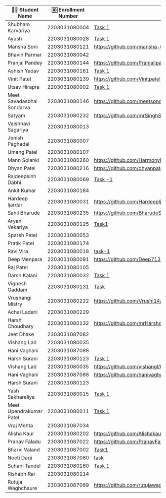 | 👩‍🎓 Student Name | 🆔 Enrollment Number | Task 1 URL | GitHub Repo |
|-----------------|-------------------|------------|-------------|
| Shubham Karvariya | 2203031080004 | [Task 1](https://github.com/5hubhm/OpenTalkJS/blob/main/Task.md)| [Github](https://github.com/5hubhm/OpenTalkJS)|
| Ayush | 2203031080028 | [Task 1](https://github.com/ayushvadodariya/OpenTalkJS/blob/main/app.js) | [GitHub](https://github.com/ayushvadodariya/OpenTalkJS) |
| Mansha Soni | 2203031080121 |https://github.com/mansha-6/OpenTalkJS/blob/main/task_1.MD|https://github.com/mansha-6/OpenTalkJS.git|
| Bhavin Parmar | 2203031080042 | | |
| Pranjal Pandey | 2203031080144 |https://github.com/Pranjallpandey1504/OpenTalkJS/blob/main/task_1.MD |https://github.com/Pranjallpandey1504/OpenTalkJS |
| Ashish Yadav | 2203031080161 | [Task 1](https://github.com/AshishIT611/OpenTalkJS/blob/main/task_1.MD) | [GitHub](https://github.com/AshishIT611/OpenTalkJS) |
| Vinit Patel | 2203031080139 |https://github.com/Vinitpatel28/OpenTalkJS/blob/main/task_1.MD |https://github.com/Vinitpatel28/OpenTalkJS.git|
| Utsav Hirapra | 2203031080002 |[Task 1](https://github.com/utsav1213/OpenTalkJS/blob/main/task1.md) |[GitHib](https://github.com/utsav1213/OpenTalkJS) |
| Meet Savadasbhai Sondarva | 2203031080146 |https://github.com/meetsondarva/OpenTalkJS/blob/main/task_1.MD |https://github.com/meetsondarva/OpenTalkJS |
| Satyam | 2203031080232 |https://github.com/mrSinghSatyam/OpenTalkJS/blob/main/README.md |https://github.com/mrSinghSatyam/OpenTalkJS/blob/main/README.md |
| Vaishnavi Sagariya | 2203031080013 | | |
| Jenish Paghadal | 2203031080007 | | |
| Umang Patel | 2203031080107 | | |
 Mann Solanki | 2203031080260 |https://github.com/HarmonyHacker/OpenTalkJS/blob/main/app.js |https://github.com/HarmonyHacker |
| Dhyan Patel | 2203031080216 |https://github.com/dhyanpatel3/OpenTalkJS/blob/main/task_1.MD |https://github.com/dhyanpatel3/OpenTalkJS |
| Rajdeepsinh Dabhi | 2203031080069 |[Task -1](https://github.com/Rajdeepsinh1410/openTalkJS/blob/main/task.MD) |[GitHub] (https://github.com/Rajdeepsinh1410/openTalkJS)|
| Ankit Kumar | 2203031080184 | | |
| Hardeep Ijardar | 2203031080031 |https://github.com/HardeepIjardar/GenAI/blob/main/task1.md|https://github.com/HardeepIjardar/GenAI|
| Sahil Bharude | 2203031080235 | https://github.com/BharudeSahil/OpenTalkJS/blob/main/task1.md | https://github.com/BharudeSahil/OpenTalkJS |
| Aryan Vekariya | 2203031080125 |[Task1](https://github.com/aaryanvekariya/OpenTalk-JS/blob/main/Task.md)|[Repository](https://github.com/aaryanvekariya/OpenTalk-JS)|
| Sparsh Patel | 2203031080053 | | |
| Pratik Patel | 2203031080174 | | |
| Ravi Vira | 2203031080018 |[task-1](https://github.com/Ravi-vira/OpenTalkJS/blob/main/script.js) |[git](https://github.com/Ravi-vira/OpenTalkJS) |
| Deep Menpara | 2203031080091 |https://github.com/Deep7133/OPENTALKJS/blob/main/script.js |https://github.com/Deep7133/OPENTALKJS |
| Raj Patel | 2203031080105 | | |
| Darsh Kalani | 2203031080032 | [Task 1](https://github.com/Darshkalani28/OpenTalkJS/blob/darsh-1/task1.md) | [Repo](https://github.com/Darshkalani28/OpenTalkJS) |
| Vignesh Gaddam | 2203031080131 |[Task](https://github.com/mrvigneshgaddam/OpenTalkJS/blob/main/Task1.md) |[GitHub](https://github.com/mrvigneshgaddam/OpenTalkJS) |
| Vrushangi Mistry | 2203031080222 |https://github.com/Vrushi14/OpenTalkJS | https://github.com/Vrushi14|
| Achal Ladani | 2203031080229 | | |
| Harsh Choudhary | 2203031080132 |https://github.com/mrHarshchoudhary/OpenTalkJS/blob/main/Task1.md |https://github.com/mrHarshchoudhary/OpenTalkJS |
| Jeet Dhake | 2303031087082 | | |
| Vishang Lad | 2203031080035 | | |
| Hani Vaghani | 2303031087088 | | |
| Harsh Surani | 2203031080123 | [Task 1](https://github.com/suraniharsh/GenAI/blob/main/Task_1.md) | [GenAI](https://github.com/suraniharsh/GenAI) |
| Vishang Lad | 2203031080035 |https://github.com/vishangl/OpenTalkJS/blob/main/task_1.MD|https://github.com/vishangl/OpenTalkJS| 
| Hani Vaghani | 2303031087088 |https://github.com/hanivaghani/OpenTalkJS/blob/main/task_1.MD |https://github.com/hanivaghani/OpenTalkJS |
| Harsh Surani | 2203031080123 | | |
| Yash Sakhareliya | 2203031080015 |[Task 1](https://github.com/YashSakhareliya/OpenTalkJS/blob/main/index.js) |[Github](https://github.com/YashSakhareliya/OpenTalkJS) |
| Meet Upendrakumar Patel | 2203031080011 |[Task 1](https://github.com/MeetPatel54/GenAI/blob/main/Task_1.md) |[GitHub](https://github.com/MeetPatel54/OpenTalkJS.git) |
| Vraj Mehta | 2303031087034 | | |
| Alisha Kaur | 2203031080202 |https://github.com/Alishakaur431/OpenTalkJS/blob/main/task_1.MD | https://github.com/Alishakaur431/OpenTalkJS.git|
| Pranav Faladu | 2303031087022 |https://github.com/PranavFaladu/OpenTalkJS/blob/main/task_1.MD|https://github.com/PranavFaladu/OpenTalkJS|
| Bharvi Valand | 2303031087002 |[Task1](https://github.com/bharvivaland/OpenTalkJS/blob/main/task1.MD)|[Github](https://github.com/bharvivaland/OpenTalkJS.git)|
| Neeti Darji | 2303031087080 |[task](https://github.com/Neetidarji/OpenTalkJS/blob/main/node_modules/task1.MD )|[github](https://github.com/Neetidarji/OpenTalkJS) |
| Suhani Tandel | 2203031080160 | [Task 1](https://github.com/SuhaniTandel/OpenTalkJS/blob/master/Task_1.MD) | [github] (https://github.com/SuhaniTandel/OpenTalkJS) |
| Rishabh Rai | 2203031080114 | | |
| Rutuja Waghchaure | 2303031087089 |https://github.com/rutujawaghchaure/OpenTalkJS/blob/main/task1.MD|https://github.com/rutujawaghchaure/OpenTalkJS/tree/main|
